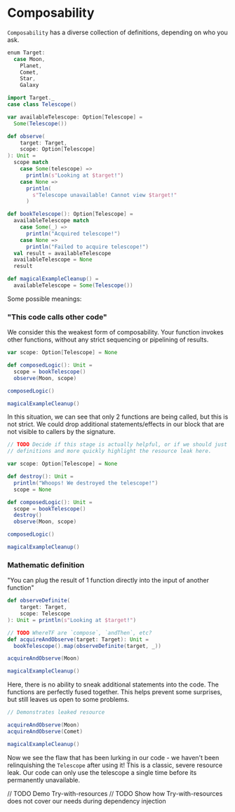 # Composability

`Composability` has a diverse collection of definitions, depending on who you ask.

```scala mdoc
enum Target:
  case Moon,
    Planet,
    Comet,
    Star,
    Galaxy

import Target._
case class Telescope()

var availableTelescope: Option[Telescope] =
  Some(Telescope())

def observe(
    target: Target,
    scope: Option[Telescope]
): Unit =
  scope match
    case Some(telescope) =>
      println(s"Looking at $target!")
    case None =>
      println(
        s"Telescope unavailable! Cannot view $target!"
      )

def bookTelescope(): Option[Telescope] =
  availableTelescope match
    case Some(_) =>
      println("Acquired telescope!")
    case None =>
      println("Failed to acquire telescope!")
  val result = availableTelescope
  availableTelescope = None
  result
```

```scala mdoc:invisible
def magicalExampleCleanup() =
  availableTelescope = Some(Telescope())
```

Some possible meanings:

### "This code calls other code"
We consider this the weakest form of composability.
Your function invokes other functions, without any strict sequencing or pipelining of results.
```scala mdoc:nest
var scope: Option[Telescope] = None

def composedLogic(): Unit =
  scope = bookTelescope()
  observe(Moon, scope)

composedLogic()
```
```scala mdoc:invisible
magicalExampleCleanup()
```
In this situation, we can see that only 2 functions are being called, but this is not strict.
We could drop additional statements/effects in our block that are not visible to callers by the signature.

```scala mdoc:nest
// TODO Decide if this stage is actually helpful, or if we should just move straight into the other
// definitions and more quickly highlight the resource leak here.

var scope: Option[Telescope] = None

def destroy(): Unit =
  println("Whoops! We destroyed the telescope!")
  scope = None

def composedLogic(): Unit =
  scope = bookTelescope()
  destroy()
  observe(Moon, scope)

composedLogic()
```
```scala mdoc:invisible
magicalExampleCleanup()
```

### Mathematic definition
"You can plug the result of 1 function directly into the input of another function"
```scala mdoc
def observeDefinite(
    target: Target,
    scope: Telescope
): Unit = println(s"Looking at $target!")
```
```scala mdoc:nest
// TODO WhereTF are `compose`, `andThen`, etc?
def acquireAndObserve(target: Target): Unit =
  bookTelescope().map(observeDefinite(target, _))

acquireAndObserve(Moon)
```
```scala mdoc:invisible
magicalExampleCleanup()
```

Here, there is no ability to sneak additional statements into the code.
The functions are perfectly fused together.
This helps prevent some surprises, but still leaves us open to some problems.

```scala mdoc
// Demonstrates leaked resource

acquireAndObserve(Moon)
acquireAndObserve(Comet)
```
```scala mdoc:invisible
magicalExampleCleanup()
```
Now we see the flaw that has been lurking in our code - we haven't been relinquishing the `Telescope` after using it!
This is a classic, severe resource leak.
Our code can only use the telescope a single time before its permanently unavailable.

// TODO Demo Try-with-resources
// TODO Show how Try-with-resources does not cover our needs during dependency injection